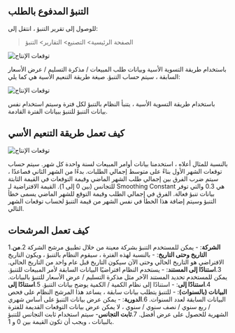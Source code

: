 ## التنبؤ المدفوع بالطلب

للوصول إلى تقرير التنبؤ ، انتقل إلى:

> الصفحة الرئيسية> التصنيع> التقارير> التنبؤ

![توقعات الإنتاج](https://docs.erpnext.com/files/production-forecasting-using-sales-order.png)

باستخدام طريقة التسوية الأسية وبيانات طلب المبيعات / مذكرة التسليم / عرض الأسعار السابقة ، سيتم حساب التنبؤ. صيغة طريقة التنعيم الأسية هي كما يلي:

![توقعات الإنتاج](https://docs.erpnext.com/files/exponential-smoothing-formula.png)

باستخدام طريقة التسوية الأسية ، يتنبأ النظام بالتنبؤ لكل فترة وسيتم استخدام نفس بيانات التنبؤ للتنبؤ ببيانات الفترة القادمة.

## كيف تعمل طريقة التنعيم الأسي

![توقعات الإنتاج](https://docs.erpnext.com/files/exponential-smoothing-formula-explain.png)

بالنسبة للمثال أعلاه ، استخدمنا بيانات أوامر المبيعات لسنة واحدة كل شهر. سيتم حساب توقعات الشهر الأول بناءً على متوسط ​​إجمالي الطلبات. بدءًا من الشهر الثاني فصاعدًا ، سيتم ضرب الفرق بين إجمالي طلب الشهر الماضي وقيمة التوقعات في القيمة الثابتة للتجانس (بين 0 إلى 1). القيمة الافتراضية لـ Smoothing Constant هي 0.3 والتي توفر بيانات تنبؤ فعالة. الفرق في إجمالي الطلب وقيمة التوقع للشهر الماضي يسمى خطأ التنبؤ وسيتم إضافة هذا الخطأ في نفس الشهر من قيمة التنبؤ لحساب توقعات الشهر التالي.

## كيف تعمل المرشحات

1.**الشركة**: - يمكن للمستخدم التنبؤ بشركة معينة من خلال تطبيق مرشح الشركة
2.**من التاريخ وحتى التاريخ**: - بالنسبة لهذه الفترة ، سيقوم النظام بالتنبؤ ، ويكون التاريخ الافتراضي هو التاريخ الحالي وحتى الآن سيكون التاريخ قبل عام واحد من التاريخ الحالي.
3.**استنادًا إلى المستند**: - يستخدم النظام افتراضيًا البيانات السابقة لأمر المبيعات للتنبؤ. يمكن للمستخدم تحديد المستند الآخر مثل مذكرة التسليم / عرض الأسعار للتنبؤ بالبيانات.
4.**استنادًا إلى**: - استنادًا إلى نظام الكمية / الكمية يوضح بيانات التنبؤ.
5.**استنادًا إلى البيانات (بالسنوات)**: - للتنبؤ يتطلب بيانات سابقة ، يساعد هذا المرشح النظام على فحص البيانات السابقة لعدد السنوات.
6.**الدورية**: - يمكن عرض بيانات التنبؤ على أساس شهري / ربع سنوي / نصف سنوي / سنوي ، لا يمكن عرض بيانات التوقعات القديمة للفترة الشهرية للحصول على عرض أفضل.
7.**ثابت التجانس**- سيتم استخدام ثابت التجانس للتنبؤ بالبيانات ، ويجب أن تكون القيمة بين 0 و 1.